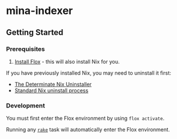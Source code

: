 # mina-indexer

## Getting Started

### Prerequisites

1. [Install Flox](https://flox.dev/docs/install-flox/) - this will also install Nix for you.

If you have previously installed Nix, you may need to uninstall it first:

   - [The Determinate Nix Uninstaller](https://github.com/DeterminateSystems/nix-installer#uninstalling)
   - [Standard Nix uninstall process](https://nix.dev/manual/nix/2.24/installation/uninstall)

### Development

You must first enter the Flox environment by using `flox activate`.

Running any [`rake`](Rakefile) task will automatically enter the Flox environment.
